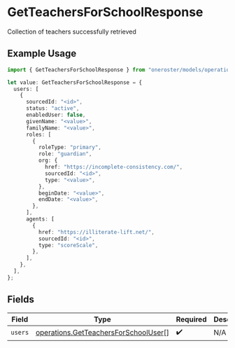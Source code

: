 # GetTeachersForSchoolResponse

Collection of teachers successfully retrieved

## Example Usage

```typescript
import { GetTeachersForSchoolResponse } from "oneroster/models/operations";

let value: GetTeachersForSchoolResponse = {
  users: [
    {
      sourcedId: "<id>",
      status: "active",
      enabledUser: false,
      givenName: "<value>",
      familyName: "<value>",
      roles: [
        {
          roleType: "primary",
          role: "guardian",
          org: {
            href: "https://incomplete-consistency.com/",
            sourcedId: "<id>",
            type: "<value>",
          },
          beginDate: "<value>",
          endDate: "<value>",
        },
      ],
      agents: [
        {
          href: "https://illiterate-lift.net/",
          sourcedId: "<id>",
          type: "scoreScale",
        },
      ],
    },
  ],
};
```

## Fields

| Field                                                                                        | Type                                                                                         | Required                                                                                     | Description                                                                                  |
| -------------------------------------------------------------------------------------------- | -------------------------------------------------------------------------------------------- | -------------------------------------------------------------------------------------------- | -------------------------------------------------------------------------------------------- |
| `users`                                                                                      | [operations.GetTeachersForSchoolUser](../../models/operations/getteachersforschooluser.md)[] | :heavy_check_mark:                                                                           | N/A                                                                                          |